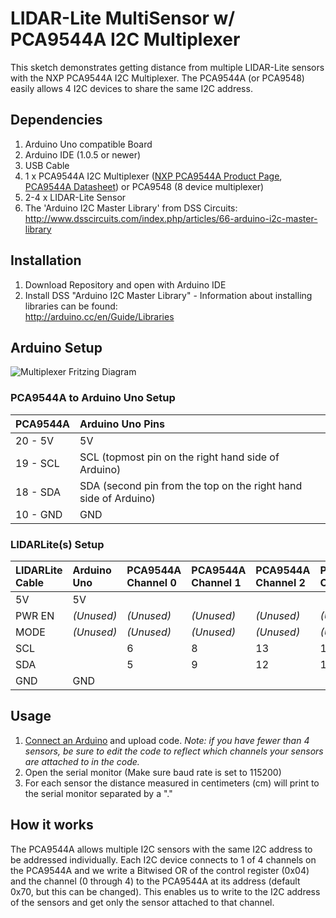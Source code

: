# LIDAR-Lite MultiSensor w/ PCA9544A I2C Multiplexer

This sketch demonstrates getting distance from multiple LIDAR-Lite sensors with the NXP PCA9544A I2C Multiplexer.
The PCA9544A (or PCA9548) easily allows 4 I2C devices to share the same I2C address.

## Dependencies
1. Arduino Uno compatible Board
2. Arduino IDE (1.0.5 or newer)
3. USB Cable
4. 1 x PCA9544A I2C Multiplexer ([NXP PCA9544A Product Page](http://www.nxp.com/products/interface_and_connectivity/i2c/i2c_multiplexers_switches/series/PCA9544A.html), [PCA9544A Datasheet](http://www.nxp.com/documents/data_sheet/PCA9544A.pdf)) or PCA9548 (8 device multiplexer) 
5. 2-4 x LIDAR-Lite Sensor
6. The 'Arduino I2C Master Library' from DSS Circuits: http://www.dsscircuits.com/index.php/articles/66-arduino-i2c-master-library

## Installation
1. Download Repository and open with Arduino IDE
2. Install DSS "Arduino I2C Master Library" - Information about installing libraries can be found:  
http://arduino.cc/en/Guide/Libraries


## Arduino Setup

![Multiplexer Fritzing Diagram](http://pl3d.us/ll-multiplexer-update.jpg)


### PCA9544A to Arduino Uno Setup
PCA9544A | Arduino Uno Pins
:---|:---
20 - 5V | 5V
19 - SCL | SCL (topmost pin on the right hand side of Arduino)
18 - SDA | SDA (second pin from the top on the right hand side of Arduino)
10 - GND | GND

### LIDARLite(s) Setup

LIDARLite Cable | Arduino Uno | PCA9544A Channel 0 | PCA9544A Channel 1 | PCA9544A Channel 2 | PCA9544A Channel 3
:---|:---|:---|:---|:---|:---
5V | 5V ||||
PWR EN | _(Unused)_ | _(Unused)_ | _(Unused)_ | _(Unused)_ | _(Unused)_
MODE |  _(Unused)_ | _(Unused)_ | _(Unused)_ | _(Unused)_ | _(Unused)_
SCL | |6|8|13|16
SDA | |5|9|12|15
GND | GND||||

## Usage

1. [Connect an Arduino](#arduino-setup) and upload code. *Note: if you have fewer than 4 sensors, be sure to edit the code to reflect which channels your sensors are attached to in the code.* 
2. Open the serial monitor (Make sure baud rate is set to 115200)
3. For each sensor the distance measured in centimeters (cm) will print to the serial monitor separated by a "."

## How it works

The PCA9544A allows multiple I2C sensors with the same I2C address to be addressed individually. Each I2C device connects to 1 of 4 channels on the PCA9544A and we write a Bitwised OR of the control register (0x04) and the channel (0 through 4) to the PCA9544A at its address (default 0x70, but this can be changed). This enables us to write to the I2C address of the sensors and get only the sensor attached to that channel. 
